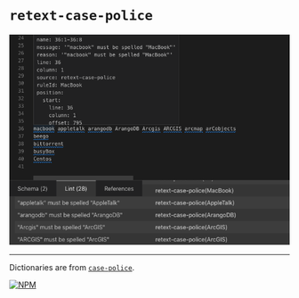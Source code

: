 # `retext-case-police`


![Demo screenshot of this retext plugin](./docs/screenshot.png)

---

Dictionaries are from [`case-police`](https://github.com/antfu/case-police).

[![NPM](https://img.shields.io/npm/v/@julian_cataldo/retext-case-police)](https://www.npmjs.com/package/@julian_cataldo/retext-case-police)
